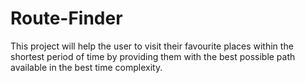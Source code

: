 # Route-Finder
This project will help the user to visit their favourite places within the shortest period of time by providing them with the best possible path available in the best time complexity.
